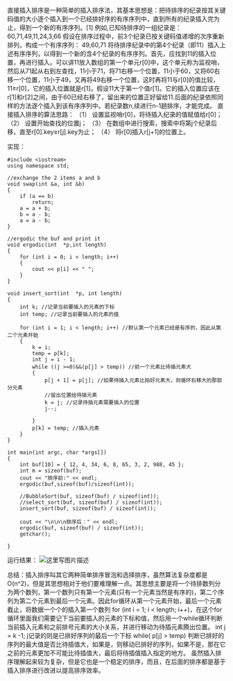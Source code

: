 直接插入排序是一种简单的插入排序法，其基本思想是：把待排序的纪录按其关键码值的大小逐个插入到一个已经排好序的有序序列中，直到所有的纪录插入完为止，得到一个新的有序序列。[1] 
例如,已知待排序的一组纪录是：
60,71,49,11,24,3,66
假设在排序过程中，前3个纪录已按关键码值递增的次序重新排列，构成一个有序序列：
49,60,71
将待排序纪录中的第4个纪录（即11）插入上述有序序列，以得到一个新的含4个纪录的有序序列。首先，应找到11的插入位置，再进行插入。可以讲11放入数组的第一个单元r[0]中，这个单元称为监视哨，然后从71起从右到左查找，11小于71，将71右移一个位置，11小于60，又将60右移一个位置，11小于49，又再将49右移一个位置，这时再将11与r[0]的值比较，11≥r[0]，它的插入位置就是r[1]。假设11大于第一个值r[1]。它的插入位置应该在r[1]和r[2]之间，由于60已经右移了，留出来的位置正好留给11.后面的纪录依照同样的方法逐个插入到该有序序列中。若纪录数n,续进行n-1趟排序，才能完成。
直接插入排序的算法思路：
（1） 设置监视哨r[0]，将待插入纪录的值赋值给r[0]；
（2） 设置开始查找的位置j；
（3） 在数组中进行搜索，搜索中将第j个纪录后移，直至r[0].key≥r[j].key为止；
（4） 将r[0]插入r[j+1]的位置上。

实现：

```
#include <iostream>
using namespace std;

//exchange the 2 items a and b
void swap(int &a, int &b)
{
	if (a == b)
		return;
	a = a + b;
	b = a - b;
	a = a - b;
}

//ergodic the buf and print it
void ergodic(int  *p,int length)
{
	for (int i = 0; i < length; i++)
	{
		cout << p[i] << " ";
	}
}

void insert_sort(int  *p, int length)
{
	int k; //记录当前要插入的元素的下标
	int temp; //记录当前要插入的元素的值

	for (int i = 1; i < length; i++) //默认第一个元素已经是有序的，因此从第二个元素开始
	{
		k = i;
		temp = p[k];
		int j = i - 1;
		while ((j >=0)&&(p[j] > temp)) //前一个元素比待插元素大
		{
			p[j + 1] = p[j]; //如果待插入元素比拍好元素大，则循环右移大的那部分元素
			//留出位置给待插元素
			k = j; //记录待插元素需要插入的位置
			j--;

		}
		p[k] = temp; //插入元素
	}
}

int main(int argc, char *args[])
{
	int buf[10] = { 12, 4, 34, 6, 8, 65, 3, 2, 988, 45 };
	int m = sizeof(buf);
	cout << "排序前:" << endl;
	ergodic(buf,sizeof(buf)/sizeof(int));
	
	//BubbleSort(buf, sizeof(buf) / sizeof(int));
	//select_sort(buf, sizeof(buf) / sizeof(int));
	insert_sort(buf, sizeof(buf) / sizeof(int));

	cout << "\n\n\n排序后：" << endl;
	ergodic(buf, sizeof(buf) / sizeof(int));
	getchar();

}
```
运行结果：
![这里写图片描述](http://img.blog.csdn.net/20160908233546624)

总结：插入排序叫其它两种简单排序冒泡和选择排序，虽然算法复杂度都是O(n^2)，但是其思想相对于他们要难理解一点。其思想主要是将一个待排数列分为两个数列，第一个数列只有第一个元素(只有一个元素当然是有序的)，第二个序列为第二个元素到最后一个元素。因此for循环从第一个元素开始，最后一个元素截止，将数据一个个的插入第一个数列
for (int i = 1; i < length; i++)，在这个for循环里面我们需要记下当前要插入的元素的下标和值，然后用一个while循环判断当前插入元素和之前排号元素的大小关系，并进行移动为待插元素腾出位置。
int j = k -1; j记录的则是已排好序列的最后一个下标
while( p[j] > temp) 判断已排好的序列的最大值是否比待插值大，如果是，则移动已排好的序列，如果不是，那在它之前的元素更加不可能比待插值大，最后将待插值插入指定的地方。
虽然插入排序理解起来较为复杂，但是它也是一个稳定的排序，而且，在后面的排序都是基于插入排序进行改进以提高排序效率。
